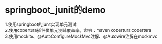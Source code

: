 # springboot_junit的demo

1.使用springboot的junit实现单元测试  
2.使用cobertura插件做单元测试覆盖率，命令：maven cobertura:cobertura  
3.使用mockito、@AutoConfigureMockMvc注解、@Autowire注解在mockmvc
